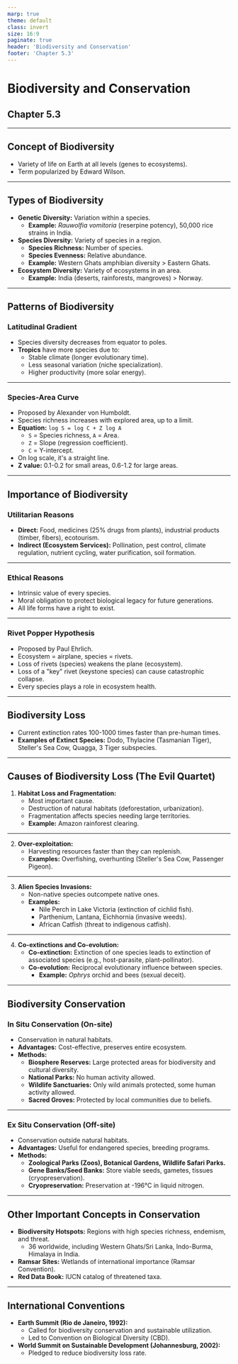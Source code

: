 ```yaml
---
marp: true
theme: default
class: invert
size: 16:9
paginate: true
header: 'Biodiversity and Conservation'
footer: 'Chapter 5.3'
---
```


# Biodiversity and Conservation

## Chapter 5.3

---

## Concept of Biodiversity

*   Variety of life on Earth at all levels (genes to ecosystems).
*   Term popularized by Edward Wilson.

---

## Types of Biodiversity

*   **Genetic Diversity:** Variation within a species.
    *   **Example:** *Rauwolfia vomitoria* (reserpine potency), 50,000 rice strains in India.
*   **Species Diversity:** Variety of species in a region.
    *   **Species Richness:** Number of species.
    *   **Species Evenness:** Relative abundance.
    *   **Example:** Western Ghats amphibian diversity > Eastern Ghats.
*   **Ecosystem Diversity:** Variety of ecosystems in an area.
    *   **Example:** India (deserts, rainforests, mangroves) > Norway.

---

## Patterns of Biodiversity

### Latitudinal Gradient

*   Species diversity decreases from equator to poles.
*   **Tropics** have more species due to:
    *   Stable climate (longer evolutionary time).
    *   Less seasonal variation (niche specialization).
    *   Higher productivity (more solar energy).

---

### Species-Area Curve

*   Proposed by Alexander von Humboldt.
*   Species richness increases with explored area, up to a limit.
*   **Equation:** `log S = log C + Z log A`
    *   `S` = Species richness, `A` = Area.
    *   `Z` = Slope (regression coefficient).
    *   `C` = Y-intercept.
*   On log scale, it's a straight line.
*   **Z value:** 0.1-0.2 for small areas, 0.6-1.2 for large areas.

---

## Importance of Biodiversity

### Utilitarian Reasons

*   **Direct:** Food, medicines (25% drugs from plants), industrial products (timber, fibers), ecotourism.
*   **Indirect (Ecosystem Services):** Pollination, pest control, climate regulation, nutrient cycling, water purification, soil formation.

---

### Ethical Reasons

*   Intrinsic value of every species.
*   Moral obligation to protect biological legacy for future generations.
*   All life forms have a right to exist.

---

### Rivet Popper Hypothesis

*   Proposed by Paul Ehrlich.
*   Ecosystem = airplane, species = rivets.
*   Loss of rivets (species) weakens the plane (ecosystem).
*   Loss of a "key" rivet (keystone species) can cause catastrophic collapse.
*   Every species plays a role in ecosystem health.

---

## Biodiversity Loss

*   Current extinction rates 100-1000 times faster than pre-human times.
*   **Examples of Extinct Species:** Dodo, Thylacine (Tasmanian Tiger), Steller's Sea Cow, Quagga, 3 Tiger subspecies.

---

## Causes of Biodiversity Loss (The Evil Quartet)

1.  **Habitat Loss and Fragmentation:**
    *   Most important cause.
    *   Destruction of natural habitats (deforestation, urbanization).
    *   Fragmentation affects species needing large territories.
    *   **Example:** Amazon rainforest clearing.

---

2.  **Over-exploitation:**
    *   Harvesting resources faster than they can replenish.
    *   **Examples:** Overfishing, overhunting (Steller's Sea Cow, Passenger Pigeon).

---

3.  **Alien Species Invasions:**
    *   Non-native species outcompete native ones.
    *   **Examples:**
        *   Nile Perch in Lake Victoria (extinction of cichlid fish).
        *   Parthenium, Lantana, Eichhornia (invasive weeds).
        *   African Catfish (threat to indigenous catfish).

---

4.  **Co-extinctions and Co-evolution:**
    *   **Co-extinction:** Extinction of one species leads to extinction of associated species (e.g., host-parasite, plant-pollinator).
    *   **Co-evolution:** Reciprocal evolutionary influence between species.
        *   **Example:** *Ophrys* orchid and bees (sexual deceit).

---

## Biodiversity Conservation

### In Situ Conservation (On-site)

*   Conservation in natural habitats.
*   **Advantages:** Cost-effective, preserves entire ecosystem.
*   **Methods:**
    *   **Biosphere Reserves:** Large protected areas for biodiversity and cultural diversity.
    *   **National Parks:** No human activity allowed.
    *   **Wildlife Sanctuaries:** Only wild animals protected, some human activity allowed.
    *   **Sacred Groves:** Protected by local communities due to beliefs.

---

### Ex Situ Conservation (Off-site)

*   Conservation outside natural habitats.
*   **Advantages:** Useful for endangered species, breeding programs.
*   **Methods:**
    *   **Zoological Parks (Zoos), Botanical Gardens, Wildlife Safari Parks.**
    *   **Gene Banks/Seed Banks:** Store viable seeds, gametes, tissues (cryopreservation).
    *   **Cryopreservation:** Preservation at -196°C in liquid nitrogen.

---

## Other Important Concepts in Conservation

*   **Biodiversity Hotspots:** Regions with high species richness, endemism, and threat.
    *   36 worldwide, including Western Ghats/Sri Lanka, Indo-Burma, Himalaya in India.
*   **Ramsar Sites:** Wetlands of international importance (Ramsar Convention).
*   **Red Data Book:** IUCN catalog of threatened taxa.

---

## International Conventions

*   **Earth Summit (Rio de Janeiro, 1992):**
    *   Called for biodiversity conservation and sustainable utilization.
    *   Led to Convention on Biological Diversity (CBD).
*   **World Summit on Sustainable Development (Johannesburg, 2002):**
    *   Pledged to reduce biodiversity loss rate.

